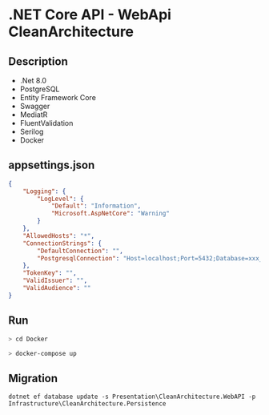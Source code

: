 ﻿# .NET Core API - WebApi CleanArchitecture

## Description
- .Net 8.0
- PostgreSQL
- Entity Framework Core
- Swagger
- MediatR
- FluentValidation
- Serilog
- Docker

## appsettings.json
```json
{
    "Logging": {
        "LogLevel": {
            "Default": "Information",
            "Microsoft.AspNetCore": "Warning"
        }
    },
    "AllowedHosts": "*",
    "ConnectionStrings": {
        "DefaultConnection": "",
        "PostgresqlConnection": "Host=localhost;Port=5432;Database=xxx_db;Username=xxxuser;Password=xxxxxx_password;"
    },
    "TokenKey": "",
    "ValidIssuer": "",
    "ValidAudience": ""
}
```

## Run
```bash
> cd Docker

> docker-compose up
```

## Migration
```
dotnet ef database update -s Presentation\CleanArchitecture.WebAPI -p Infrastructure\CleanArchitecture.Persistence
```

